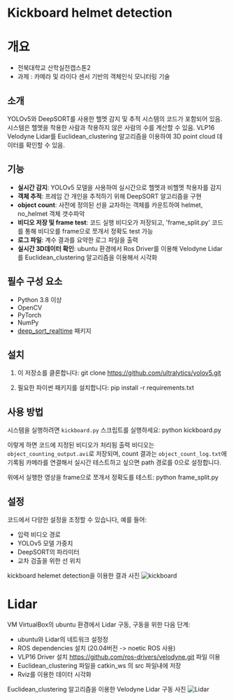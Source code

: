 # Kickboard helmet detection
# 개요
- 전북대학교 산학실전캡스톤2
- 과제 : 카메라 및 라이다 센서 기반의 객체인식 모니터링 기술

## 소개
YOLOv5와 DeepSORT를 사용한 헬멧 감지 및 추적 시스템의 코드가 포함되어 있음.
시스템은 헬멧을 착용한 사람과 착용하지 않은 사람의 수를 계산할 수 있음.
VLP16 Velodyne Lidar를 Euclidean_clustering 알고리즘을 이용하여 3D point cloud 데이터를 확인할 수 있음.

## 기능
- **실시간 감지**: YOLOv5 모델을 사용하여 실시간으로 헬멧과 비헬멧 착용자를 감지
- **객체 추적**: 프레임 간 개인을 추적하기 위해 DeepSORT 알고리즘을 구현
- **object count**: 사전에 정의된 선을 교차하는 객체를 카운트하여 helmet, no_helmet 객체 갯수파악
- **비디오 저장 및 frame test**: 코드 실행 비디오가 저장되고, 'frame_split.py' 코드를 통해 비디오를 frame으로 쪼개서 정확도 test 가능
- **로그 파일**: 계수 결과를 요약한 로그 파일을 출력
- **실시간 3D데이터 확인**: ubuntu 환경에서 Ros Driver를 이용해 Velodyne Lidar를 Euclidean_clustering 알고리즘을 이용해서 시각화

## 필수 구성 요소
- Python 3.8 이상
- OpenCV
- PyTorch
- NumPy
- [deep_sort_realtime](https://github.com/levan92/deep_sort_realtime) 패키지

## 설치
1. 이 저장소를 클론합니다:
git clone <https://github.com/ultralytics/yolov5.git>

2. 필요한 파이썬 패키지를 설치합니다:
pip install -r requirements.txt


## 사용 방법
시스템을 실행하려면 `kickboard.py` 스크립트를 실행하세요:
python kickboard.py

이렇게 하면 코드에 지정된 비디오가 처리됨 출력 비디오는 `object_counting_output.avi`로 저장되며, count 결과는 `object_count_log.txt`에 기록됨
카메라를 연결해서 실시간 테스트하고 싶으면 path 경로를 0으로 설정합니다.

위에서 실행한 영상을 frame으로 쪼개서 정확도를 테스트:
python frame_split.py

## 설정
코드에서 다양한 설정을 조정할 수 있습니다, 예를 들어:
- 입력 비디오 경로
- YOLOv5 모델 가중치
- DeepSORT의 파라미터
- 교차 검출을 위한 선 위치

kickboard helemet detection을 이용한 결과 사진
  ![kickboard](https://github.com/ddddddeok/kickboard/assets/102820807/1e22fb2e-c235-4a74-80fd-a86b2d18f08f)

# Lidar
VM VirtualBox의 ubuntu 환경에서 Lidar 구동, 구동을 위한 다음 단계:
- ubuntu와 Lidar의 네트워크 설정정
- ROS dependencies 설치 (20.04버전 -> noetic ROS 사용)
- VLP16 Driver 설치 <https://github.com/ros-drivers/velodyne.git> 파일 이용
- Euclidean_clustering 파일을 catkin_ws 의 src 파일내에 저장
- Rviz를 이용한 데이터 시각화

Euclidean_clustering 알고리즘을 이용한 Velodyne Lidar 구동 사진
![Lidar](https://github.com/ddddddeok/kickboard/assets/102820807/f5a0afe6-90ff-48bc-9ac2-c92ec9b7434e)
